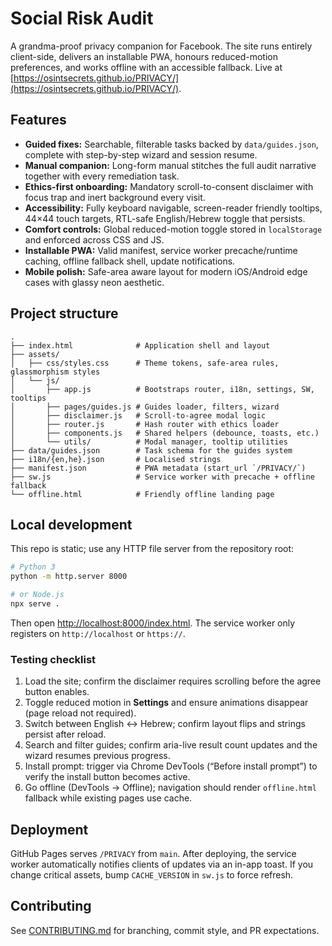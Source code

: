 # Social Risk Audit

A grandma-proof privacy companion for Facebook. The site runs entirely client-side, delivers an installable PWA, honours reduced-motion preferences, and works offline with an accessible fallback. Live at [https://osintsecrets.github.io/PRIVACY/](https://osintsecrets.github.io/PRIVACY/).

## Features

- **Guided fixes:** Searchable, filterable tasks backed by `data/guides.json`, complete with step-by-step wizard and session resume.
- **Manual companion:** Long-form manual stitches the full audit narrative together with every remediation task.
- **Ethics-first onboarding:** Mandatory scroll-to-consent disclaimer with focus trap and inert background every visit.
- **Accessibility:** Fully keyboard navigable, screen-reader friendly tooltips, 44×44 touch targets, RTL-safe English/Hebrew toggle that persists.
- **Comfort controls:** Global reduced-motion toggle stored in `localStorage` and enforced across CSS and JS.
- **Installable PWA:** Valid manifest, service worker precache/runtime caching, offline fallback shell, update notifications.
- **Mobile polish:** Safe-area aware layout for modern iOS/Android edge cases with glassy neon aesthetic.

## Project structure

```
.
├── index.html              # Application shell and layout
├── assets/
│   ├── css/styles.css      # Theme tokens, safe-area rules, glassmorphism styles
│   └── js/
│       ├── app.js          # Bootstraps router, i18n, settings, SW, tooltips
│       ├── pages/guides.js # Guides loader, filters, wizard
│       ├── disclaimer.js   # Scroll-to-agree modal logic
│       ├── router.js       # Hash router with ethics loader
│       ├── components.js   # Shared helpers (debounce, toasts, etc.)
│       └── utils/          # Modal manager, tooltip utilities
├── data/guides.json        # Task schema for the guides system
├── i18n/{en,he}.json       # Localised strings
├── manifest.json           # PWA metadata (start_url `/PRIVACY/`)
├── sw.js                   # Service worker with precache + offline fallback
└── offline.html            # Friendly offline landing page
```

## Local development

This repo is static; use any HTTP file server from the repository root:

```bash
# Python 3
python -m http.server 8000

# or Node.js
npx serve .
```

Then open [http://localhost:8000/index.html](http://localhost:8000/index.html). The service worker only registers on `http://localhost` or `https://`.

### Testing checklist

1. Load the site; confirm the disclaimer requires scrolling before the agree button enables.
2. Toggle reduced motion in **Settings** and ensure animations disappear (page reload not required).
3. Switch between English ↔ Hebrew; confirm layout flips and strings persist after reload.
4. Search and filter guides; confirm aria-live result count updates and the wizard resumes previous progress.
5. Install prompt: trigger via Chrome DevTools (“Before install prompt”) to verify the install button becomes active.
6. Go offline (DevTools → Offline); navigation should render `offline.html` fallback while existing pages use cache.

## Deployment

GitHub Pages serves `/PRIVACY` from `main`. After deploying, the service worker automatically notifies clients of updates via an in-app toast. If you change critical assets, bump `CACHE_VERSION` in `sw.js` to force refresh.

## Contributing

See [CONTRIBUTING.md](./CONTRIBUTING.md) for branching, commit style, and PR expectations.
